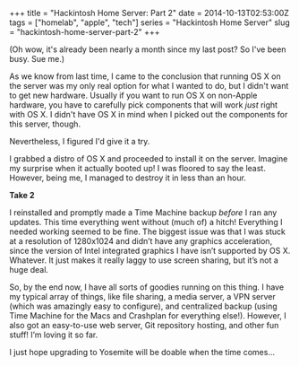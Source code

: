 +++
title = "Hackintosh Home Server: Part 2"
date = 2014-10-13T02:53:00Z
tags = ["homelab", "apple", "tech"]
series = "Hackintosh Home Server"
slug = "hackintosh-home-server-part-2"
+++

(Oh wow, it's already been nearly a month since my last post? So I've been busy. Sue me.)

As we know from last time, I came to the conclusion that running OS X on the server was my only real option for what I wanted to do, but I didn't want to get new hardware. Usually if you want to run OS X on non-Apple hardware, you have to carefully pick components that will work *just* right with OS X. I didn't have OS X in mind when I picked out the components for this server, though.

Nevertheless, I figured I'd give it a try.

I grabbed a distro of OS X and proceeded to install it on the server. Imagine my surprise when it actually booted up! I was floored to say the least. However, being me, I managed to destroy it in less than an hour.

**Take 2**

I reinstalled and promptly made a Time Machine backup *before* I ran any updates. This time everything went without (much of) a hitch! Everything I needed working seemed to be fine. The biggest issue was that I was stuck at a resolution of 1280x1024 and didn’t have any graphics acceleration, since the version of Intel integrated graphics I have isn’t supported by OS X. Whatever. It just makes it really laggy to use screen sharing, but it’s not a huge deal.

So, by the end now, I have all sorts of goodies running on this thing. I have my typical array of things, like file sharing, a media server, a VPN server (which was amazingly easy to configure), and centralized backup (using Time Machine for the Macs and Crashplan for everything else!). However, I also got an easy-to-use web server, Git repository hosting, and other fun stuff! I’m loving it so far.

I just hope upgrading to Yosemite will be doable when the time comes…
